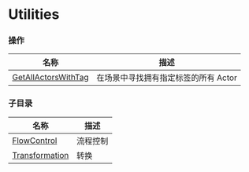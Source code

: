 # Utilities

### 操作  

| 名称 | 描述 |
|--|--|
|[GetAllActorsWithTag](./get-all-actors-with-tag.md)| 在场景中寻找拥有指定标签的所有 Actor |


### 子目录
| 名称 | 描述 |
|--|--|
| [FlowControl](./flow-control/) | 流程控制
| [Transformation](./transformation/) | 转换